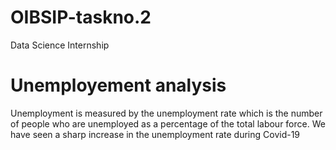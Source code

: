 # OIBSIP-taskno.2
Data Science Internship
# Unemployement analysis
Unemployment is measured by the unemployment rate which is the number of people
who are unemployed as a percentage of the total labour force. We have seen a sharp
increase in the unemployment rate during Covid-19
